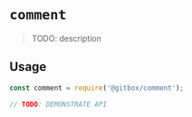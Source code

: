# `comment`

> TODO: description

## Usage

```js
const comment = require('@gitbox/comment');

// TODO: DEMONSTRATE API
```
